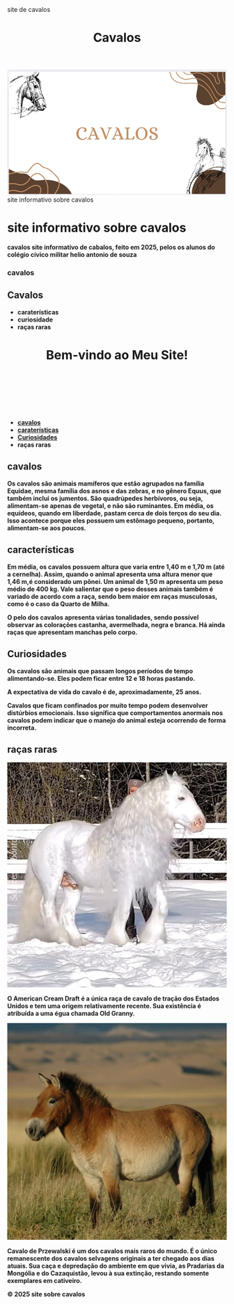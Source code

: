 <!DOCTYPE html> 
<html lang= "pt - br" >
  <head>
    <meta charset= "UTF-8"
    <title> site de cavalos</title>
    <link rel= "stylesheet" href= "style.css"
  </head>
  <body>
    <header> 
      <h1 class = "titulo-principal"> Cavalos </h1> 
    </header>
    <img id="banner" src="IMG_20250409_000206.jpg"
      <h2 class= "titulo-centralizado"> site informativo sobre cavalos</h1> 
    <h1> site informativo sobre cavalos</h1>
    <div class="principal" >
    <p><strong> cavalos </strongp> site informativo de cabalos, feito em 2025, pelos os alunos do colégio cívico militar helio antonio de souza </p>
    </div>
    <div class="Cavalos"> 
      <h3 class= "titulo-centralizado"> cavalos</h2>
      <h2>Cavalos</h2>
      <ul>
        <li class= "itens" >caraterísticas </li>
        <li class= "itens" > curiosidade </li>
        <li class= "itens" > raças raras</li>
    </div>
  </body>
  <head>
    <meta charset="UTF-8">
    <meta name="viewport" content="width=device-width, initial-scale=1.0">
    <title> informações sobre cavalos</title>  
    <link rel="stylesheet" href="informações.css">
    <link rel="stylesheet" href="reset.css">
</head>
<body>
    <header>
        <h1>Bem-vindo ao Meu Site!</h1>
          <h1><img src=""></h1> 
    </header>
    <nav>
        <ul>
            <li><a href="#home">cavalos</a></li>
            <li><a href="#informacoes">caraterísticas</a></li>
            <li><a href="#informacoes">Curiosidades</a></li>
           <li><a heref="#informacoes"> raças raras</a></li>
        </ul>
    </nav>
    <main>
        <section id="home">
            <h2>cavalos</h2>
            <p> Os cavalos são animais mamíferos que estão agrupados na família Equidae, mesma família dos asnos e das zebras, e no gênero Equus, que também inclui os jumentos. São quadrúpedes herbívoros, ou seja, alimentam-se apenas de vegetal, e não são ruminantes. Em média, os equídeos, quando em liberdade, pastam cerca de dois terços do seu dia. Isso acontece porque eles possuem um estômago pequeno, portanto, alimentam-se aos poucos.</p>
        </section>
        <section id="informacoes">
            <h2>características</h2>
            <p>Em média, os cavalos possuem altura que varia entre 1,40 m e 1,70 m (até a cernelha). Assim, quando o animal apresenta uma altura menor que 1,46 m,é considerado um pônei. Um animal de 1,50 m apresenta um peso médio de 400 kg. Vale salientar que o peso desses animais também é variado de acordo com a raça, sendo bem maior em raças musculosas, como é o caso da Quarto de Milha.

O pelo dos cavalos apresenta várias tonalidades, sendo possível observar as colorações castanha, avermelhada, negra e branca. Há ainda raças que apresentam manchas pelo corpo.</p>
        </section>
        <section id="informacoes">
            <h2>Curiosidades</h2>
            <p> Os cavalos são animais que passam longos períodos de tempo alimentando-se. Eles podem ficar entre 12 e 18 horas pastando.

A expectativa de vida do cavalo é de, aproximadamente, 25 anos.

Cavalos que ficam confinados por muito tempo podem desenvolver distúrbios emocionais. Isso significa que comportamentos anormais nos cavalos podem indicar que o manejo do animal esteja ocorrendo de forma incorreta.</p></p>
          </section>
         <section id="informacoes">
           <h2>raças raras</h2>
          <img src= "145365af5f57d2bec30ddefb09acd442.jpg"> 
         <p> O American Cream Draft é a única raça de cavalo de tração dos Estados Unidos e tem uma origem relativamente recente. Sua existência é atribuída a uma égua chamada Old Granny.</p>
             <img src= "a7f14b7d6f0965e7796d0019b728dc41.jpg">
             <p> Cavalo de Przewalski é um dos cavalos mais raros do mundo. É o único remanescente dos cavalos selvagens originais a ter chegado aos dias atuais. Sua caça e depredação do ambiente em que vivia, as Pradarias da Mongólia e do Cazaquistão, levou à sua extinção, restando somente exemplares em cativeiro. </p>
        </section>
    </main>
    <footer>
        <p>&copy; 2025 site sobre cavalos</p>
    </footer>
</body>
</html>
</html>
